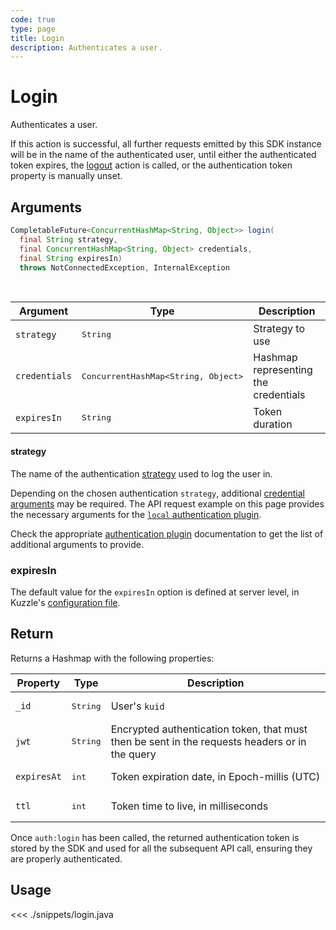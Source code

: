 ```yaml
---
code: true
type: page
title: Login
description: Authenticates a user.
---
```


# Login

Authenticates a user.

If this action is successful, all further requests emitted by this SDK instance will be in the name of the authenticated user, until either the authenticated token expires, the [logout](/sdk/java/3/controllers/auth/logout) action is called, or the authentication token property is manually unset.

## Arguments

```java
CompletableFuture<ConcurrentHashMap<String, Object>> login(
  final String strategy,
  final ConcurrentHashMap<String, Object> credentials,
  final String expiresIn) 
  throws NotConnectedException, InternalException
```

<br/>

| Argument      | Type                 | Description                          |
|---------------|----------------------|--------------------------------------|
| `strategy`    | <pre>String</pre>    | Strategy to use                      |
| `credentials` | <pre>ConcurrentHashMap<String, Object></pre>   | Hashmap representing the credentials |
| `expiresIn`   | <pre>String</pre> | Token duration                       |

#### strategy

The name of the authentication [strategy](/core/2/guides/kuzzle-depth/authentication/#authentication) used to log the user in.

Depending on the chosen authentication `strategy`, additional [credential arguments](/core/2/guides/kuzzle-depth/authentication/#authentication) may be required.
The API request example on this page provides the necessary arguments for the [`local` authentication plugin](https://github.com/kuzzleio/kuzzle-plugin-auth-passport-local).

Check the appropriate [authentication plugin](/core/2/plugins/guides/strategies/overview) documentation to get the list of additional arguments to provide.


### expiresIn

The default value for the `expiresIn` option is defined at server level, in Kuzzle's [configuration file](/core/2/guides/essentials/configuration).


## Return

Returns a Hashmap with the following properties:

| Property    | Type              | Description                                                                              |
|-------------|-------------------|------------------------------------------------------------------------------------------|
| `_id`       | <pre>String</pre> | User's `kuid`                                                                            |
| `jwt`       | <pre>String</pre> | Encrypted authentication token, that must then be sent in the requests headers or in the query |
| `expiresAt` | <pre>int</pre>  | Token expiration date, in Epoch-millis (UTC)                                             |
| `ttl`       | <pre>int</pre>  | Token time to live, in milliseconds                                                      |

Once `auth:login` has been called, the returned authentication token is stored by the SDK and used for all the subsequent API call, ensuring they are properly authenticated.

## Usage

<<< ./snippets/login.java
